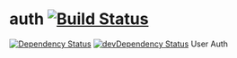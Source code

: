 # auth [![Build Status](https://travis-ci.org/yata-yata/auth.svg?branch=master)](https://travis-ci.org/yata-yata/auth)

[![Dependency Status](https://david-dm.org/yata-yata/auth.png?theme=shields.io)](https://david-dm.org/yata-yata/auth)
[![devDependency Status](https://david-dm.org/yata-yata/auth/dev-status.svg)](https://david-dm.org/yata-yata/auth#info=devDependencies)
User Auth

